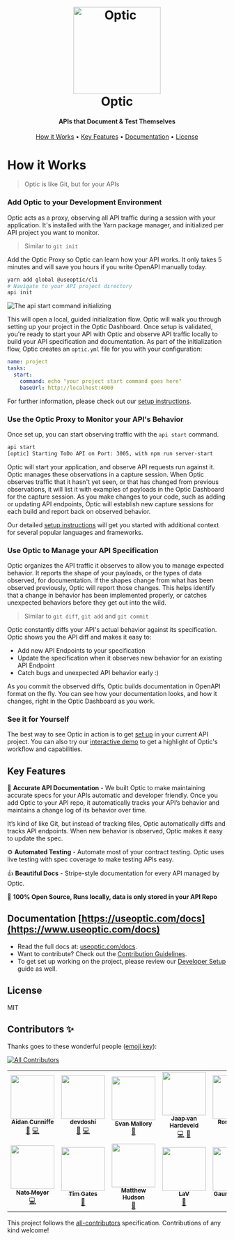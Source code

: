
<h1 align="center">
  <br>
  <a href="https://useoptic.com"><img src="https://raw.githubusercontent.com/opticdev/optic/master/workspaces/ui/public/optic-logo.svg" alt="Optic" width="200"></a>
  <br>
  Optic
  <br>
</h1>

<h4 align="center">APIs that Document & Test Themselves</h4>

<p align="center">

</p>

<p align="center">
    <a href="#how-it-works">How it Works</a> •
  <a href="#key-features">Key Features</a> •
  <a href="#documentation-httpsuseopticcomdocs">Documentation</a> •
  <a href="#license">License</a>
</p>


# How it Works

> Optic is like Git, but for your APIs

### Add Optic to your Development Environment 

Optic acts as a proxy, observing all API traffic during a session with your application. It's installed with the Yarn package manager, and initialized per API project you want to monitor.

> Similar to `git init`

Add the Optic Proxy so Optic can learn how your API works. It only takes 5 minutes and will save you hours if you write OpenAPI manually today.
```bash
yarn add global @useoptic/cli
# Navigate to your API project directory
api init
```

![The api start command initializing](https://www.useoptic.com/static/init-9a9c43677e29e2b6f9f04bd7ce81ec26.svg)

This will open a local, guided initialization flow. Optic will walk you through setting up your project in the Optic Dashboard. Once setup is validated, you're ready to start your API with Optic and observe API traffic locally to build your API specification and documentation. As part of the initialization flow, Optic creates an `optic.yml` file for you with your configuration:

``` yaml
name: project
tasks:
  start:
    command: echo "your project start command goes here"
    baseUrl: http://localhost:4000
```

For further information, please check out our [setup instructions](https://app.useoptic.com/).

### Use the Optic Proxy to Monitor your API's Behavior 

Once set up, you can start observing traffic with the `api start` command. 

```bash
api start
[optic] Starting ToDo API on Port: 3005, with npm run server-start
```

Optic will start your application, and observe API requests run against it. Optic manages these observations in a capture session. When Optic observes traffic that it hasn't yet seen, or that has changed from previous observations, it will list it with examples of payloads in the Optic Dashboard for the capture session. As you make changes to your code, such as adding or updating API endpoints, Optic will establish new capture sessions for each build and report back on observed behavior.

Our detailed [setup instructions](https://app.useoptic.com/) will get you started with additional context for several popular languages and frameworks.

### Use Optic to Manage your API Specification 

Optic organizes the API traffic it observes to allow you to manage expected behavior. It reports the shape of your payloads, or the types of data observed, for documentation. If the shapes change from what has been observed previously, Optic will report those changes. This helps identify that a change in behavior has been implemented properly, or catches unexpected behaviors before they get out into the wild.

> Similar to `git diff`, `git add` and `git commit`

Optic constantly diffs your API's actual behavior against its specification. Optic shows you the API diff and makes it easy to:
- Add new API Endpoints to your specification 
- Update the specification when it observes new behavior for an existing API Endpoint 
- Catch bugs and unexpected API behavior early :) 

As you commit the observed diffs, Optic builds documentation in OpenAPI format on the fly. You can see how your documentation looks, and how it changes, right in the Optic Dashboard as you work.

### See it for Yourself

The best way to see Optic in action is to get [set up](https://app.useoptic.com/) in your current API project. You can also try our [interactive demo](https://demo.useoptic.com) to get a highlight of Optic's workflow and capabilities.

## Key Features
📝 **Accurate API Documentation** - We built Optic to make maintaining accurate specs for your APIs automatic and developer friendly. Once you add Optic to your API repo, it automatically tracks your API’s behavior and maintains a change log of its behavior over time.

It’s kind of like Git, but instead of tracking files, Optic automatically diffs and tracks API endpoints. When new behavior is observed, Optic makes it easy to update the spec.

⚙️ **Automated Testing** - Automate most of your contract testing. Optic uses live testing with spec coverage to make testing APIs easy.

👍 **Beautiful Docs** - Stripe-style documentation for every API managed by Optic.

👋 **100% Open Source, Runs locally, data is only stored in your API Repo**


## Documentation [https://useoptic.com/docs](https://www.useoptic.com/docs)

- Read the full docs at: [useoptic.com/docs](https://www.useoptic.com/docs).
- Want to contribute? Check out the [Contribution Guidelines](Contributing.md).
- To get set up working on the project, please review our [Developer Setup](Developer-setup.md) guide as well.

## License 

MIT

## Contributors ✨

Thanks goes to these wonderful people ([emoji key](https://allcontributors.org/docs/en/emoji-key)):

<!-- ALL-CONTRIBUTORS-BADGE:START - Do not remove or modify this section -->
[![All Contributors](https://img.shields.io/badge/all_contributors-12-orange.svg?style=flat-square)](#contributors-)
<!-- ALL-CONTRIBUTORS-BADGE:END -->
<!-- ALL-CONTRIBUTORS-LIST:START - Do not remove or modify this section -->
<!-- prettier-ignore-start -->
<!-- markdownlint-disable -->
<table>
  <tr>
    <td align="center"><a href="http://aidancunniffe.com"><img src="https://avatars1.githubusercontent.com/u/5900338?v=4?s=100" width="100px;" alt=""/><br /><sub><b>Aidan Cunniffe</b></sub></a><br /><a href="https://github.com/opticdev/Optic/commits?author=acunniffe" title="Documentation">📖</a> <a href="https://github.com/opticdev/Optic/commits?author=acunniffe" title="Code">💻</a></td>
    <td align="center"><a href="https://devdoshi.com"><img src="https://avatars1.githubusercontent.com/u/1463179?v=4?s=100" width="100px;" alt=""/><br /><sub><b>devdoshi</b></sub></a><br /><a href="https://github.com/opticdev/Optic/commits?author=devdoshi" title="Documentation">📖</a> <a href="https://github.com/opticdev/Optic/commits?author=devdoshi" title="Code">💻</a></td>
    <td align="center"><a href="https://www.take2.co/consulting-development"><img src="https://avatars2.githubusercontent.com/u/4691748?v=4?s=100" width="100px;" alt=""/><br /><sub><b>Evan Mallory</b></sub></a><br /><a href="https://github.com/opticdev/Optic/commits?author=esopian" title="Documentation">📖</a></td>
    <td align="center"><a href="http://www.jaaprood.nl/"><img src="https://avatars1.githubusercontent.com/u/857549?v=4?s=100" width="100px;" alt=""/><br /><sub><b>Jaap van Hardeveld</b></sub></a><br /><a href="https://github.com/opticdev/Optic/commits?author=JaapRood" title="Code">💻</a> <a href="https://github.com/opticdev/Optic/commits?author=JaapRood" title="Documentation">📖</a></td>
    <td align="center"><a href="https://twitter.com/trulyronak"><img src="https://avatars1.githubusercontent.com/u/9388431?v=4?s=100" width="100px;" alt=""/><br /><sub><b>Ronak Shah</b></sub></a><br /><a href="https://github.com/opticdev/Optic/commits?author=trulyronak" title="Code">💻</a> <a href="https://github.com/opticdev/Optic/commits?author=trulyronak" title="Documentation">📖</a></td>
    <td align="center"><a href="https://github.com/taraedits"><img src="https://avatars1.githubusercontent.com/u/52361229?v=4?s=100" width="100px;" alt=""/><br /><sub><b>taraedits</b></sub></a><br /><a href="https://github.com/opticdev/Optic/commits?author=taraedits" title="Documentation">📖</a></td>
    <td align="center"><a href="https://github.com/LouManglass"><img src="https://avatars2.githubusercontent.com/u/241059?v=4?s=100" width="100px;" alt=""/><br /><sub><b>Lou Manglass</b></sub></a><br /><a href="https://github.com/opticdev/Optic/commits?author=LouManglass" title="Code">💻</a> <a href="https://github.com/opticdev/Optic/commits?author=LouManglass" title="Documentation">📖</a></td>
  </tr>
  <tr>
    <td align="center"><a href="https://github.com/notnmeyer"><img src="https://avatars3.githubusercontent.com/u/672246?v=4?s=100" width="100px;" alt=""/><br /><sub><b>Nate Meyer</b></sub></a><br /><a href="https://github.com/opticdev/Optic/commits?author=notnmeyer" title="Code">💻</a></td>
    <td align="center"><a href="https://github.com/timgates42"><img src="https://avatars1.githubusercontent.com/u/47873678?v=4?s=100" width="100px;" alt=""/><br /><sub><b>Tim Gates</b></sub></a><br /><a href="https://github.com/opticdev/Optic/commits?author=timgates42" title="Documentation">📖</a></td>
    <td align="center"><a href="https://github.com/matthewhudson"><img src="https://avatars2.githubusercontent.com/u/320194?v=4?s=100" width="100px;" alt=""/><br /><sub><b>Matthew Hudson</b></sub></a><br /><a href="https://github.com/opticdev/Optic/commits?author=matthewhudson" title="Documentation">📖</a></td>
    <td align="center"><a href="https://github.com/lvenier"><img src="https://avatars1.githubusercontent.com/u/17571692?v=4?s=100" width="100px;" alt=""/><br /><sub><b>LaV</b></sub></a><br /><a href="https://github.com/opticdev/Optic/commits?author=lvenier" title="Documentation">📖</a></td>
    <td align="center"><a href="https://github.com/gaurav-nelson"><img src="https://avatars2.githubusercontent.com/u/23069445?v=4?s=100" width="100px;" alt=""/><br /><sub><b>Gaurav Nelson</b></sub></a><br /><a href="https://github.com/opticdev/Optic/commits?author=gaurav-nelson" title="Documentation">📖</a></td>
  </tr>
</table>

<!-- markdownlint-restore -->
<!-- prettier-ignore-end -->

<!-- ALL-CONTRIBUTORS-LIST:END -->

This project follows the [all-contributors](https://github.com/all-contributors/all-contributors) specification. Contributions of any kind welcome!